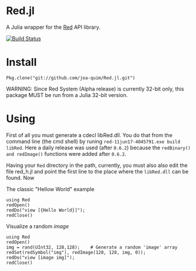 # Red.jl
A Julia wrapper for the [Red](http://www.red-lang.org//) API library.

[![Build Status](https://travis-ci.org/joa-quim/Red.jl.svg?branch=master)](https://travis-ci.org/joa-quim/Red.jl)



Install
=======

    Pkg.clone("git://github.com/joa-quim/Red.jl.git")

WARNING: Since Red System (Alpha release) is currently 32-bit only, this package MUST be run from a Julia 32-bit version.


Using
=====

First of all you must generate a cdecl libRed.dll. You do that from the command line (the cmd shell) by runing ``red-11jun17-4045791.exe build libRed``. Here a daily release was used (after ``0.6.2``) because the ``redBinary() and redImage()`` functions were added after ``0.6.2``.

Having your ``Red`` directory in the path, currently, you must also also edit the file red_h.jl and point the first line to the place where the ``libRed.dll`` can be found. Now

The classic "Hellow World" example

    using Red
    redOpen()
    redDo("view [{Hello World}]");
    redClose()

Visualize a random *image*

    using Red
    redOpen()
    img = rand(UInt32, 128,128);    # Generate a random 'image' array
    redSet(redSymbol("img"), redImage(128, 128, img, 0));
    redDo("view [image img]");
    redClose()
